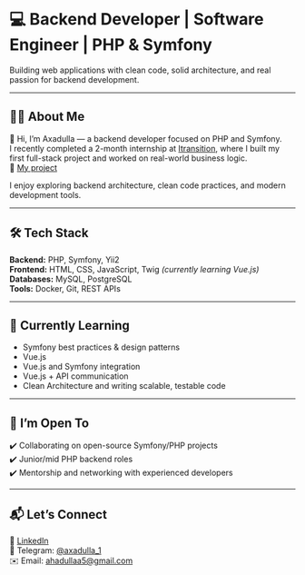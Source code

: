 # 💻 Backend Developer | Software Engineer | PHP & Symfony

Building web applications with clean code, solid architecture, and real passion for backend development.

---

## 👨‍💻 About Me

👋 Hi, I’m Axadulla — a backend developer focused on PHP and Symfony.  
I recently completed a 2-month internship at [Itransition](https://itransition.com), where I built my first full-stack project and worked on real-world business logic.  
🔗 [My project](https://github.com/Axadulla/course-project-3)

I enjoy exploring backend architecture, clean code practices, and modern development tools.

---

## 🛠️ Tech Stack

**Backend:** PHP, Symfony, Yii2  
**Frontend:** HTML, CSS, JavaScript, Twig *(currently learning Vue.js)*  
**Databases:** MySQL, PostgreSQL  
**Tools:** Docker, Git, REST APIs

---

## 🎯 Currently Learning

- Symfony best practices & design patterns
- Vue.js
- Vue.js and Symfony integration  
- Vue.js + API communication  
- Clean Architecture and writing scalable, testable code  

---

## 🌱 I’m Open To

✔️ Collaborating on open-source Symfony/PHP projects  
✔️ Junior/mid PHP backend roles  
✔️ Mentorship and networking with experienced developers  

---

## 📬 Let’s Connect

🔗 [LinkedIn](https://www.linkedin.com/in/axadullaabduxamidov/)  
💬 Telegram: [@axadulla_1](https://t.me/axadulla_1)  
✉️ Email: ahadullaa5@gmail.com
